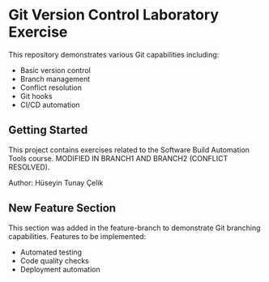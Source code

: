 # Git Version Control Laboratory Exercise

This repository demonstrates various Git capabilities including:
- Basic version control
- Branch management
- Conflict resolution
- Git hooks
- CI/CD automation

## Getting Started

This project contains exercises related to the Software Build Automation Tools course. MODIFIED IN BRANCH1 AND BRANCH2 (CONFLICT RESOLVED).

Author: Hüseyin Tunay Çelik

## New Feature Section

This section was added in the feature-branch to demonstrate Git branching capabilities. 
Features to be implemented:
- Automated testing
- Code quality checks
- Deployment automation